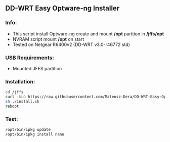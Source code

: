 ## DD-WRT Easy Optware-ng Installer

### Info:
  - This script install Optware-ng create and mount **/opt** parttion in **/jffs/opt** 
  - NVRAM script mount **/opt** on start
  - Tested on Netgear R6400v2 (DD-WRT v3.0-r46772 std)

### USB Requirements:
 - Mounted JFFS partition

### Installation:
```sh
cd /jffs
curl -kLO https://raw.githubusercontent.com/Mateusz-Dera/DD-WRT-Easy-Optware-ng-Installer/master/install.sh
sh ./install.sh
reboot
```

### Test:
```sh
/opt/bin/ipkg update
/opt/bin/ipkg install nano
```
